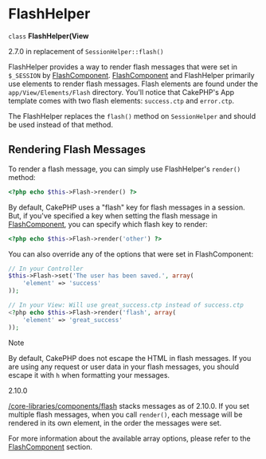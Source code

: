 # FlashHelper

`class` **FlashHelper(View**

<div class="versionadded">

2.7.0 in replacement of `SessionHelper::flash()`

</div>

FlashHelper provides a way to render flash messages that were set in
`$_SESSION` by [FlashComponent](core-libraries/components/flash.md).
[FlashComponent](core-libraries/components/flash.md) and FlashHelper
primarily use elements to render flash messages. Flash elements are found under
the `app/View/Elements/Flash` directory. You'll notice that CakePHP's App
template comes with two flash elements: `success.ctp` and `error.ctp`.

The FlashHelper replaces the `flash()` method on `SessionHelper`
and should be used instead of that method.

## Rendering Flash Messages

To render a flash message, you can simply use FlashHelper's `render()`
method:

``` php
<?php echo $this->Flash->render() ?>
```

By default, CakePHP uses a "flash" key for flash messages in a session. But, if
you've specified a key when setting the flash message in
[FlashComponent](core-libraries/components/flash.md), you can specify which
flash key to render:

``` php
<?php echo $this->Flash->render('other') ?>
```

You can also override any of the options that were set in FlashComponent:

``` php
// In your Controller
$this->Flash->set('The user has been saved.', array(
    'element' => 'success'
));

// In your View: Will use great_success.ctp instead of success.ctp
<?php echo $this->Flash->render('flash', array(
    'element' => 'great_success'
));
```

> [!NOTE]
> By default, CakePHP does not escape the HTML in flash messages. If you are using
> any request or user data in your flash messages, you should escape it
> with `h` when formatting your messages.

<div class="versionadded">

2.10.0

[/core-libraries/components/flash](core-libraries/components/flash.md) stacks messages as of 2.10.0. If you set
multiple flash messages, when you call `render()`, each message will be
rendered in its own element, in the order the messages were set.

</div>

For more information about the available array options, please refer to the
[FlashComponent](core-libraries/components/flash.md) section.
